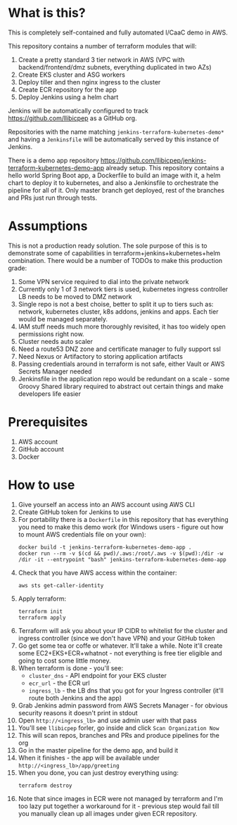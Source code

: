 # What is this?

This is completely self-contained and fully automated I/CaaC demo in AWS.

This repository contains a number of terraform modules that will:

1. Create a pretty standard 3 tier network in AWS (VPC with backend/frontend/dmz subnets, everything duplicated in two AZs)
1. Create EKS cluster and ASG workers
1. Deploy tiller and then nginx ingress to the cluster
1. Create ECR repository for the app
1. Deploy Jenkins using a helm chart

Jenkins will be automatically configured to track https://github.com/llibicpep as a GitHub org.

Repositories with the name matching `jenkins-terraform-kubernetes-demo*` and having a `Jenkinsfile` will be automatically served by this instance of Jenkins.

There is a demo app repository https://github.com/llibicpep/jenkins-terraform-kubernetes-demo-app already setup. This repository contains a hello world Spring Boot app, a Dockerfile to build an image with it, a helm chart to deploy it to kubernetes, and also a Jenkinsfile to orchestrate the pipeline for all of it. Only master branch get deployed, rest of the branches and PRs just run through tests.

# Assumptions

This is not a production ready solution. The sole purpose of this is to demonstrate some of capabilities in terraform+jenkins+kubernetes+helm combination. There would be a number of TODOs to make this production grade:

1. Some VPN service required to dial into the private network
1. Currently only 1 of 3 network tiers is used, kubernetes ingress controller LB needs to be moved to DMZ network
1. Single repo is not a best choise, better to split it up to tiers such as: network, kubernetes cluster, k8s addons, jenkins and apps. Each tier would be managed separately.
1. IAM stuff needs much more thoroughly revisited, it has too widely open permissions right now.
1. Cluster needs auto scaler
1. Need a route53 DNZ zone and certificate manager to fully support ssl
1. Need Nexus or Artifactory to storing application artifacts
1. Passing credentials around in terraform is not safe, either Vault or AWS Secrets Manager needed
1. Jenkinsfile in the application repo would be redundant on a scale - some Groovy Shared library required to abstract out certain things and make developers life easier

# Prerequisites

1. AWS account
1. GitHub account
1. Docker

# How to use

1. Give yourself an access into an AWS account using AWS CLI
1. Create GitHub token for Jenkins to use
1. For portability there is a `Dockerfile` in this repository that has everything you need to make this demo work (for Windows users - figure out how to mount AWS credentials file on your own):
    ```
    docker build -t jenkins-terraform-kubernetes-demo-app .
    docker run --rm -v $(cd && pwd)/.aws:/root/.aws -v $(pwd):/dir -w /dir -it --entrypoint "bash" jenkins-terraform-kubernetes-demo-app
    ```
1. Check that you have AWS access within the container:
    ```
    aws sts get-caller-identity
    ```
1. Apply terraform:
    ```
    terraform init
    terraform apply
    ```
1. Terraform will ask you about your IP CIDR to whitelist for the cluster and ingress controller (since we don't have VPN) and your GitHub token
1. Go get some tea or coffe or whatever. It'll take a while. Note it'll create some EC2+EKS+ECR+whatnot - not everything is free tier eligible and going to cost some little money.
1. When terraform is done - you'll see:
    * `cluster_dns` - API endpoint for your EKS cluster
    * `ecr_url` - the ECR url
    * `ingress_lb` - the LB dns that you got for your Ingress controller (it'll route both Jenkins and the app)
1. Grab Jenkins admin password from AWS Secrets Manager - for obvious security reasons it doesn't print in stdout
1. Open `http://<ingress_lb>` and use admin user with that pass
1. You'll see `llibicpep` forler, go inside and click `Scan Organization Now`
1. This will scan repos, branches and PRs and produce pipelines for the org
1. Go in the master pipeline for the demo app, and build it
1. When it finishes - the app will be available under `http://<ingress_lb>/app/greeting`
1. When you done, you can just destroy everything using:
    ```
    terraform destroy
    ```
1. Note that since images in ECR were not managed by terraform and I'm too lazy put together a workaround for it - previous step would fail till you manually clean up all images under given ECR repository.